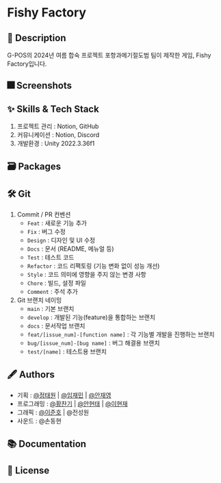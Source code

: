# Fishy Factory

## :pushpin: Description
G-POS의 2024년 여름 합숙 프로젝트 포항과메기절도범 팀이 제작한 게임, Fishy Factory입니다.

## :fireworks: Screenshots

## :sparkles: Skills & Tech Stack

1. 프로젝트 관리 : Notion, GitHub
2. 커뮤니케이션 : Notion, Discord
3. 개발환경 : Unity 2022.3.36f1

## :card_file_box: Packages



## :hammer_and_wrench: Git

1. Commit / PR 컨벤션
    - `Feat` : 새로운 기능 추가
    - `Fix` : 버그 수정
    - `Design` : 디자인 및 UI 수정
    - `Docs` : 문서 (README, 메뉴얼 등)
    - `Test` : 테스트 코드
    - `Refactor` : 코드 리팩토링 (기능 변화 없이 성능 개선)
    - `Style` : 코드 의미에 영향을 주지 않는 변경 사항
    - `Chore` : 빌드, 설정 파일
    - `Comment` : 주석 추가
2. Git 브랜치 네이밍
    - `main` : 기본 브랜치
    - `develop` : 개발된 기능(feature)을 통합하는 브랜치
    - `docs` : 문서작업 브랜치
    - `feat/[issue_num]-[function name]` : 각 기능별 개발을 진행하는 브랜치
    - `bug/[issue_num]-[bug name]` : 버그 해결용 브랜치
    - `test/[name]` : 테스트용 브랜치


## :fountain_pen: Authors

- 기획 : [@정태원](https://github.com/felixj04) | [@임재민](https://github.com/psljm) | [@안재영](https://github.com/2nter21)
- 프로그래밍 : [@황찬기](https://github.com/DevMizeKR) | [@안현태](https://github.com/TheOnlyMann) | [@이현재](https://github.com/LeeMIR-P)
- 그래픽 : [@이준호](https://github.com/joonho9245) | @전성원
- 사운드 : @손동현


## :books: Documentation


## :lock_with_ink_pen: License


